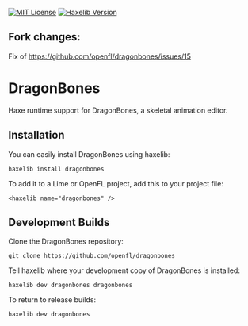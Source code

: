 [![MIT License](https://img.shields.io/badge/license-MIT-blue.svg?style=flat)](LICENSE.md) [![Haxelib Version](https://img.shields.io/github/tag/openfl/dragonbones.svg?style=flat&label=haxelib)](http://lib.haxe.org/p/dragonbones)

Fork changes:
---
Fix of https://github.com/openfl/dragonbones/issues/15

DragonBones
===========

Haxe runtime support for DragonBones, a skeletal animation editor.


Installation
------------

You can easily install DragonBones using haxelib:

    haxelib install dragonbones

To add it to a Lime or OpenFL project, add this to your project file:

    <haxelib name="dragonbones" />


Development Builds
------------------

Clone the DragonBones repository:

    git clone https://github.com/openfl/dragonbones


Tell haxelib where your development copy of DragonBones is installed:

    haxelib dev dragonbones dragonbones


To return to release builds:

    haxelib dev dragonbones